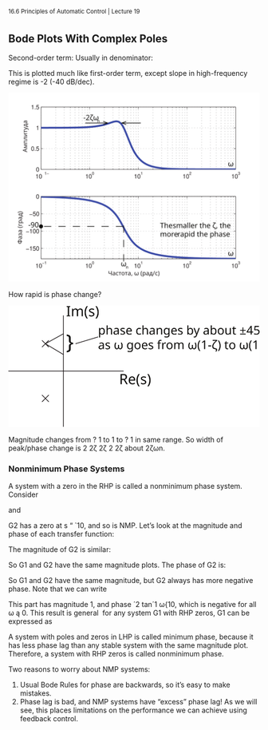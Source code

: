 <sup>16.6 Principles of Automatic Control | Lecture 19</sup>

## Bode Plots With Complex Poles

Second-order term: Usually in denominator:

This is plotted much like first-order term, except slope in high-frequency regime is -2 (-40
dB/dec).

![fig_id](images/19/bode.svg "Title Text")

How rapid is phase change?

![fig_id](images/19/pole-location.svg "Title Text")

Magnitude changes from ?
1 to 1 to ?
1 in same range. So width of peak/phase change is 2 2ζ 2ζ 2 2ζ
about 2ζωn.

### Nonminimum Phase Systems

A system with a zero in the RHP is called a nonminimum phase system. Consider

and

G2 has a zero at s “ `10, and so is NMP.
Let’s look at the magnitude and phase of each transfer function:

The magnitude of G2 is similar:

So G1 and G2 have the same magnitude plots.
The phase of G2 is:

So G1 and G2 have the same magnitude, but G2 always has more negative phase.
Note that we can write

This part has magnitude 1, and phase ´2 tan´1 ω{10,
which is negative for all ω ą 0. This result is general ­
for any system G1 with RHP zeros, G1 can be
expressed as

A system with poles and zeros in LHP is called minimum phase, because it has less phase
lag than any stable system with the same magnitude plot. Therefore, a system with RHP zeros is called nonminimum phase.

Two reasons to worry about NMP systems:
1. Usual Bode Rules for phase are backwards, so it’s easy to make mistakes.
2.	 Phase lag is bad, and NMP systems have “excess” phase lag! As we will see, this places
limitations on the performance we can achieve using feedback control.
